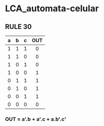 # LCA_automata-celular

## RULE 30

| a | b | c | OUT|
| - | - | - |:--:|
| 1 | 1 | 1 | 0  |
| 1 | 1 | 0 | 0  |
| 1 | 0 | 1 | 0  |
| 1 | 0 | 0 | 1  |
| 0 | 1 | 1 | 1  |
| 0 | 1 | 0 | 1  |
| 0 | 0 | 1 | 1  |
| 0 | 0 | 0 | 0  |

<!---

### Sintesis lógica:

|   | 00 | 01 | 11 | 10 |
|:-:|:--:|:--:|:--:|:--:|
| 0 |  0 |  1 |  0 |  1 |
| 1 |  1 |  0 |  0 |  1 |
-->

### OUT = a'.b + a'.c + a.b'.c'

